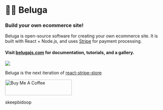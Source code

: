 # 🎷🐋 Beluga

### Build your own ecommerce site!

Beluga is open-source software for creating your own ecommerce site. It is built with React + Node.js, and uses [Stripe](https://stripe.com/) for payment processing.

#### Visit [belugajs.com](https://belugajs.com) for documentation, tutorials, and a gallery.

![](./mock.png)

Beluga is the next iteration of [react-stripe-store](https://github.com/binx/react-stripe-store)

<a href="https://www.buymeacoffee.com/binx" target="_blank"><img src="https://cdn.buymeacoffee.com/buttons/lato-blue.png" alt="Buy Me A Coffee" height="51px" width="217px"></a>

skeepbidoop